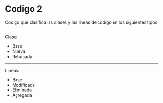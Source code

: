 # Codigo 2

Codigo que clasifica las clases y las lineas de codigo en los siguientes tipos
&nbsp;

Clase:
* Base
* Nueva
* Rehusada
- - - -
Lineas:
* Base
* Modificada
* Eliminada
* Agregada

